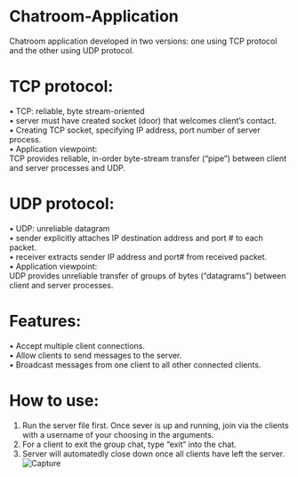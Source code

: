 # Chatroom-Application
Chatroom application developed in two versions: one using TCP protocol and the other using UDP protocol.

# TCP protocol:
•	TCP: reliable, byte stream-oriented <br />
•	server must have created socket (door) that welcomes client’s contact. <br />
•	Creating TCP socket, specifying IP address, port number of server process. <br />
•	Application viewpoint: <br />
      TCP provides reliable, in-order byte-stream transfer (“pipe”) between client and server processes and UDP. <br />

# UDP protocol: 
•	UDP: unreliable datagram <br />
•	sender explicitly attaches IP destination address and port # to each packet. <br />
•	receiver extracts sender IP address and port# from received packet. <br />
•	Application viewpoint: <br />
    UDP provides unreliable transfer of groups of bytes (“datagrams”) between client and server processes. <br />


# Features:
•	Accept multiple client connections. <br />
•	Allow clients to send messages to the server. <br />
•	Broadcast messages from one client to all other connected clients. <br />

# How to use:
1.	Run the server file first. Once sever is up and running, join via the clients with a username of your choosing in the arguments.
2.	For a client to exit the group chat, type “exit” into the chat.
3.	Server will automatedly close down once all clients have left the server.
![Capture](https://github.com/Rbiern/Chatroom-Application/assets/156489385/187200ef-f89c-40d9-9a4c-a80c75841ee5)
